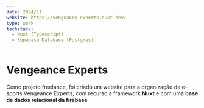 ```yaml
---
date: 2024/11
website: https://vengeance-experts.nuxt.dev/
type: work
techstack:
  - Nuxt (Typescript)
  - Supabase Database (Postgres)
---
```


# Vengeance Experts

Como projeto freelance, foi criado um website para a organização de e-sports Vengeance Experts, com recurso a framework **Nuxt** e com uma **base de dados relacional da firebase**

